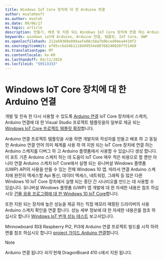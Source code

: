 ```yaml
---
title: Windows IoT Core 장치에 대 한 Arduino 연결
author: msalehmsft
ms.author: msaleh
ms.date: 09/06/17
ms.topic: article
description: 만들기, 배포 및 지원 되는 Windows IoT Core 장치에 연결 하는 Arduino 스케치를 디버그 하는 방법에 알아봅니다.
keywords: windows iot에 Arduino, Arduino 연결, 템플릿, IoT Core, UWP
ms.openlocfilehash: 212e69360e89daafe08c58a7b8bced94ea4410f2
ms.sourcegitcommit: ef85ccba54b1118d49554e88768240020ff514b0
ms.translationtype: MT
ms.contentlocale: ko-KR
ms.lasthandoff: 04/11/2019
ms.locfileid: "59513333"
---
```

# <a name="arduino-wiring-for-windows-iot-core-devices"></a>Windows IoT Core 장치에 대 한 Arduino 연결

개발 및 친숙 한 다시 사용할 수 있도록 [Arduino 연결](https://www.arduino.cc/en/Reference/HomePage) IoT Core 장치에서 스케치, Arduino 연결에 대 한 Visual Studio 프로젝트 템플릿을의 일부로 제공 되는 [Windows IoT Core 프로젝트 템플릿 확장](https://go.microsoft.com/fwlink/?linkid=847472)합니다.

Arduino 연결 프로젝트 템플릿을 사용 하면 개발자와 작성자를 만들고 배포 하 고 동일한 Arduino 연결 언어 의미 체계를 사용 하 여 지원 되는 IoT Core 장치에 연결 하는 Arduino 스케치를 디버그 하 고 Arduino 플랫폼에서 사용할 수 있습니다 생성 합니다. 이 포트 기존 Arduino 스케치 하는 데 도움이 IoT Core 매우 적은 비용으로 할 뿐만 아니라 연결 Arduino 스케치 IoT Core에서 실행 되는 유니버설 Windows 플랫폼 (UWP) API의 사용을 만들 수 있는 전체 Windows 10 앱. 따라서 연결 Arduino 스케치에 완전히 액세스할 Api 통신, 데이터 액세스, 네트워킹, 그래픽 등 많은 다른 Windows 10 IoT Core 장치에서 실행 되는 종단 간 시나리오를 만드는 데 사용할 수 있습니다. 유니버설 Windows 플랫폼 (UWP) 앱 개발에 대 한 자세한 내용은 참조 하십시오 [건물 응용 프로그램에 대 한 Windows 10 IoT Core](../develop-your-app/BuildingAppsForIoTCore.md)합니다.

또한 지원 되는 장치에 높은 성능을 제공 하는 직접 메모리 매핑된 드라이버의 사용 Arduino 스케치 확인을 연결 합니다. 성능 세부 정보에 대 한 자세한 내용은를 참조 하십시오 합니다 [Windows IoT 번개 성능 테스트](../develop-your-app/LightningPerformance.md) 보고서입니다.

Minnowboard 최대 Raspberry Pi2, Pi3에 Arduino 연결 프로젝트 빌드를 시작 하려면를 참조 하십시오 합니다 [project 가이드 Arduino 연결](ArduinoWiringProjectGuide.md)합니다.

> [!NOTE]
> Arduino 연결 됩니다 *되지* 현재 DragonBoard 410 c에서 지원 됩니다.
